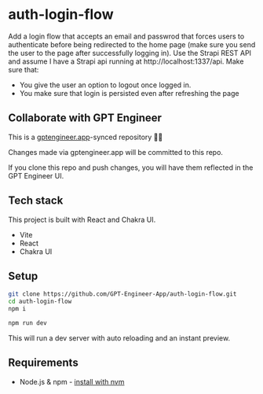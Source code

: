 # auth-login-flow

Add a login flow that accepts an email and passwrod that forces users to authenticate before being redirected to the home page (make sure you send the user to the page after successfully logging in).  Use the Strapi REST API and assume I have a Strapi api running at http://localhost:1337/api.
Make sure that: 
- You give the user an option to logout once logged in. 
- You make sure that login is persisted even after refreshing the page

## Collaborate with GPT Engineer

This is a [gptengineer.app](https://gptengineer.app)-synced repository 🌟🤖

Changes made via gptengineer.app will be committed to this repo.

If you clone this repo and push changes, you will have them reflected in the GPT Engineer UI.

## Tech stack

This project is built with React and Chakra UI.

- Vite
- React
- Chakra UI

## Setup

```sh
git clone https://github.com/GPT-Engineer-App/auth-login-flow.git
cd auth-login-flow
npm i
```

```sh
npm run dev
```

This will run a dev server with auto reloading and an instant preview.

## Requirements

- Node.js & npm - [install with nvm](https://github.com/nvm-sh/nvm#installing-and-updating)
